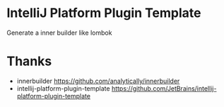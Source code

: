 # IntelliJ Platform Plugin Template

<!-- Plugin description -->
Generate a inner builder like lombok
<!-- Plugin description end -->

# Thanks

* innerbuilder https://github.com/analytically/innerbuilder
* intellij-platform-plugin-template https://github.com/JetBrains/intellij-platform-plugin-template
